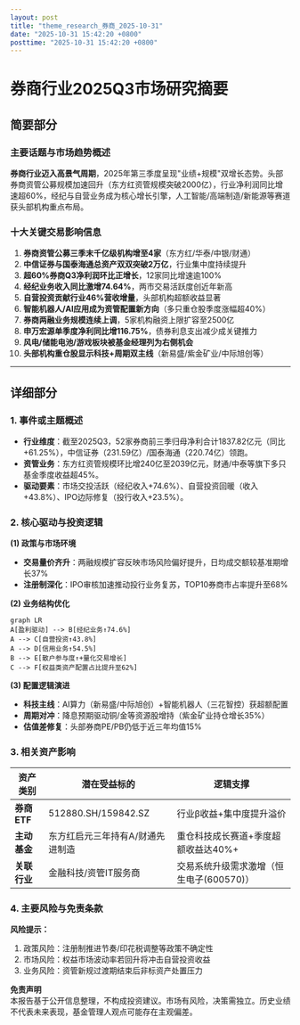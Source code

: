 ```yaml
---
layout: post
title: "theme_research_券商_2025-10-31"
date: "2025-10-31 15:42:20 +0800"
posttime: "2025-10-31 15:42:20 +0800"
---
```


# 券商行业2025Q3市场研究摘要

## 简要部分

### 主要话题与市场趋势概述
**券商行业迈入高景气周期**，2025年第三季度呈现"业绩+规模"双增长态势。头部券商资管公募规模加速回升（东方红资管规模突破2000亿），行业净利润同比增速超60%，经纪与自营业务成为核心增长引擎，人工智能/高端制造/新能源等赛道获头部机构重点布局。

### 十大关键交易影响信息
1. **券商资管公募三季末千亿级机构增至4家**（东方红/华泰/中银/财通）  
2. **中信证券与国泰海通总资产双双突破2万亿**，行业集中度持续提升  
3. **超60%券商Q3净利润环比正增长**，12家同比增速逾100%  
4. **经纪业务收入同比激增74.64%**，两市交易活跃度创近年新高  
5. **自营投资贡献行业46%营收增量**，头部机构超额收益显著  
6. **智能机器人/AI应用成为资管配置新方向**（多只重仓股季度涨幅超40%）  
7. **券商两融业务规模连续上调**，5家机构融资上限扩容至2500亿  
8. **申万宏源单季度净利同比增116.75%**，债券利息支出减少成关键推力  
9. **风电/储能电池/游戏板块被基金经理列为右侧机会**  
10. **头部机构重仓股显示科技+周期双主线**（新易盛/紫金矿业/中际旭创等）

---

## 详细部分

### 1. 事件或主题概述
- **行业维度**：截至2025Q3，52家券商前三季归母净利合计1837.82亿元（同比+61.25%），中信证券（231.59亿）/国泰海通（220.74亿）领跑。  
- **资管业务**：东方红资管规模环比增240亿至2039亿元，财通/中泰等旗下多只基金季度收益超45%。  
- **驱动要素**：市场交投活跃（经纪收入+74.6%）、自营投资回暖（收入+43.8%）、IPO边际修复（投行收入+23.5%）。

### 2. 核心驱动与投资逻辑
**(1) 政策与市场环境**
- **交易量价齐升**：两融规模扩容反映市场风险偏好提升，日均成交额较基准期增长37%  
- **注册制深化**：IPO审核加速推动投行业务复苏，TOP10券商市占率提升至68%  

**(2) 业务结构优化**
```mermaid
graph LR
A[盈利驱动] --> B[经纪业务↑74.6%]
A --> C[自营投资↑43.8%]
A --> D[信用业务↑54.5%]
B --> E[散户参与度↑+量化交易增长]
C --> F[权益类资产配置占比提升至62%]
```

**(3) 配置逻辑演进**
- **科技主线**：AI算力（新易盛/中际旭创）+智能机器人（三花智控）获超额配置  
- **周期对冲**：降息预期驱动铜/金等资源股增持（紫金矿业持仓增长35%）  
- **估值差修复**：头部券商PE/PB仍低于近三年均值15%  

### 3. 相关资产影响
| 资产类别       | 潜在受益标的                     | 逻辑支撑                                  |
|----------------|----------------------------------|-------------------------------------------|
| **券商ETF**    | 512880.SH/159842.SZ             | 行业β收益+集中度提升溢价                  |
| **主动基金**   | 东方红启元三年持有A/财通先进制造 | 重仓科技成长赛道+季度超额收益达40%+       |
| **关联行业**   | 金融科技/资管IT服务商           | 交易系统升级需求激增（恒生电子(600570)） |

### 4. 主要风险与免责条款
**风险提示：**
1. 政策风险：注册制推进节奏/印花税调整等政策不确定性  
2. 市场风险：权益市场波动率若回升将冲击自营投资收益  
3. 业务风险：资管新规过渡期结束后非标资产处置压力  

**免责声明**  
本报告基于公开信息整理，不构成投资建议。市场有风险，决策需独立。历史业绩不代表未来表现，基金管理人观点可能存在主观偏差。